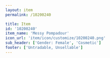 ```yaml
---
layout: item
permalink: /10200240

title: Item
id: '10200240'
item_name: 'Messy Pompadour'
icon_url: 'item/icon/customize/10200240.png'
sub_header: ['Gender: Female', 'Cosmetic']
footer: ['Untradable, Unsellable']
---
```

